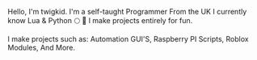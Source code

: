 Hello, I'm twigkid.
I'm a self-taught Programmer From the UK
I currently know Lua & Python 🌕 🐍
I make projects entirely for fun.

I make projects such as:
Automation GUI'S,
Raspberry PI Scripts,
Roblox Modules,
And More.
